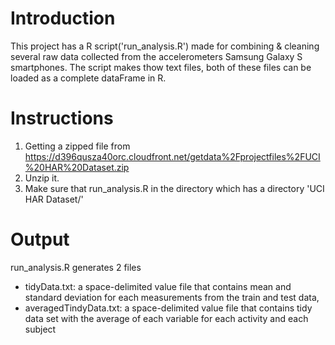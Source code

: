 # Introduction

This project has a R script('run_analysis.R') made for combining & cleaning several raw data collected from the accelerometers Samsung Galaxy S smartphones.
The script makes thow text files, both of these files can be loaded as a complete dataFrame in R. 

# Instructions

1. Getting a zipped file from https://d396qusza40orc.cloudfront.net/getdata%2Fprojectfiles%2FUCI%20HAR%20Dataset.zip 
2. Unzip it.
3. Make sure that run_analysis.R in the directory which has a directory 'UCI HAR Dataset/'

# Output

run_analysis.R generates 2 files
* tidyData.txt: a space-delimited value file that contains mean and standard deviation for each measurements from the train and test data,
* averagedTindyData.txt: a space-delimited value file that contains tidy data set with the average of each variable for each activity and each subject

